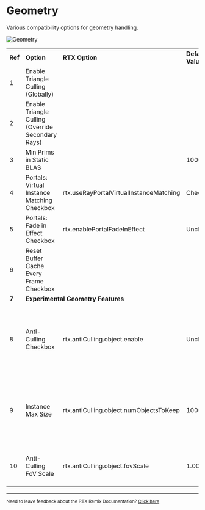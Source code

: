 # Geometry

Various compatibility options for geometry handling.


![Geometry](../../data/images/rtxremix_022.PNG)


<table>
  <tr>
   <td><strong>Ref</strong>
   </td>
   <td><strong>Option</strong>
   </td>
   <td><strong>RTX Option</strong>
   </td>
   <td><strong>Default Value</strong>
   </td>
   <td><strong>Description</strong>
   </td>
  </tr>
  <tr>
   <td>1
   </td>
   <td>Enable Triangle Culling (Globally)
   </td>
   <td>
   </td>
   <td><!--- Needs Description --->
   </td>
   <td><!--- Needs Description --->
   </td>
  </tr>
  <tr>
   <td>2
   </td>
   <td>Enable Triangle Culling (Override Secondary Rays)
   </td>
   <td>
   </td>
   <td><!--- Needs Description --->
   </td>
   <td><!--- Needs Description --->
   </td>
  </tr>
  <tr>
   <td>3
   </td>
   <td>Min Prims in Static BLAS
   </td>
   <td>
   </td>
   <td>1000
   </td>
   <td><!--- Needs Description --->
   </td>
  </tr>
  <tr>
   <td>4
   </td>
   <td>Portals: Virtual Instance Matching Checkbox
   </td>
   <td>rtx.useRayPortalVirtualInstanceMatching
   </td>
   <td>Checked
   </td>
   <td><!--- Needs Description --->
   </td>
  </tr>
  <tr>
   <td>5
   </td>
   <td>Portals: Fade in Effect Checkbox
   </td>
   <td>rtx.enablePortalFadeInEffect
   </td>
   <td>Unchecked
   </td>
   <td><!--- Needs Description --->
   </td>
  </tr>
  <tr>
   <td>6
   </td>
   <td>Reset Buffer Cache Every Frame Checkbox
   </td>
   <td>
   </td>
   <td><!--- Needs Description --->
   </td>
   <td><!--- Needs Description --->
   </td>
  </tr>
  <tr>
   <td><strong>7</strong>
   </td>
   <td colspan="3" ><strong>Experimental Geometry Features</strong>
   </td>
   <td>
   </td>
  </tr>
  <tr>
   <td>8
   </td>
   <td>Anti-Culling Checkbox
   </td>
   <td>rtx.antiCulling.object.enable
   </td>
   <td>Unchecked
   </td>
   <td>Extends lifetime of objects that go outside the camera frustum (anti-culling frustum).
   </td>
  </tr>
  <tr>
   <td>9
   </td>
   <td>Instance Max Size
   </td>
   <td>rtx.antiCulling.object.numObjectsToKeep
   </td>
   <td>1000
   </td>
   <td>The maximum number of RayTracing instances to keep when Anti-Culling is enabled.
   </td>
  </tr>
  <tr>
   <td>10
   </td>
   <td>Anti-Culling FoV Scale
   </td>
   <td>rtx.antiCulling.object.fovScale
   </td>
   <td>1.000
   </td>
   <td>Scalar of the FOV of Anti-Culling Frustum.
   </td>
  </tr>
</table>

***
<sub> Need to leave feedback about the RTX Remix Documentation?  [Click here](https://github.com/NVIDIAGameWorks/rtx-remix/issues/new?assignees=nvdamien&labels=documentation%2Cfeedback%2Ctriage&projects=&template=documentation_feedback.yml&title=%5BDocumentation+feedback%5D%3A+) </sub>
